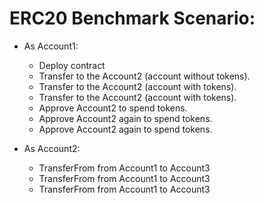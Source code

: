 # ERC20 Benchmark Scenario:

- As Account1:
  - Deploy contract
  - Transfer to the Account2 (account without tokens).
  - Transfer to the Account2 (account with tokens).
  - Transfer to the Account2 (account with tokens).
  - Approve Account2 to spend tokens.
  - Approve Account2 again to spend tokens.
  - Approve Account2 again to spend tokens.

- As Account2:
  - TransferFrom from Account1 to Account3
  - TransferFrom from Account1 to Account3
  - TransferFrom from Account1 to Account3
    